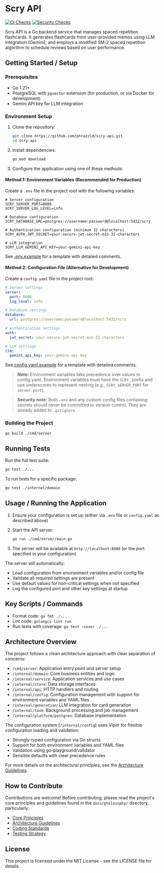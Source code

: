 # Scry API

[![CI Checks](https://github.com/phrazzld/scry-api/actions/workflows/ci.yml/badge.svg)](https://github.com/phrazzld/scry-api/actions/workflows/ci.yml)
[![Security Checks](https://github.com/phrazzld/scry-api/actions/workflows/security.yml/badge.svg)](https://github.com/phrazzld/scry-api/actions/workflows/security.yml)

Scry API is a Go backend service that manages spaced repetition flashcards. It generates flashcards from user-provided memos using LLM integration (Gemini), and employs a modified SM-2 spaced repetition algorithm to schedule reviews based on user performance.

## Getting Started / Setup

### Prerequisites
- Go 1.21+ 
- PostgreSQL with `pgvector` extension (for production, or via Docker for development)
- Gemini API key for LLM integration

### Environment Setup
1. Clone the repository:
   ```bash
   git clone https://github.com/phrazzld/scry-api.git
   cd scry-api
   ```

2. Install dependencies:
   ```bash
   go mod download
   ```

3. Configure the application using one of these methods:

#### Method 1: Environment Variables (Recommended for Production)
Create a `.env` file in the project root with the following variables:
   ```
   # Server configuration
   SCRY_SERVER_PORT=8080
   SCRY_SERVER_LOG_LEVEL=info
   
   # Database configuration
   SCRY_DATABASE_URL=postgres://username:password@localhost:5432/scry
   
   # Authentication configuration (minimum 32 characters)
   SCRY_AUTH_JWT_SECRET=your-secure-jwt-secret-min-32-characters
   
   # LLM integration
   SCRY_LLM_GEMINI_API_KEY=your-gemini-api-key
   ```

   See [.env.example](.env.example) for a template with detailed comments.

#### Method 2: Configuration File (Alternative for Development)
Create a `config.yaml` file in the project root:
   ```yaml
   # Server settings
   server:
     port: 8080
     log_level: info
   
   # Database settings
   database:
     url: postgres://username:password@localhost:5432/scry
   
   # Authentication settings
   auth:
     jwt_secret: your-secure-jwt-secret-min-32-characters
   
   # LLM settings
   llm:
     gemini_api_key: your-gemini-api-key
   ```

   See [config.yaml.example](config.yaml.example) for a template with detailed comments.

> **Note:** Environment variables take precedence over values in config.yaml. Environment variables must have the `SCRY_` prefix and use underscores to represent nesting (e.g., `SCRY_SERVER_PORT` for `server.port`).
   
> **Security note:** Both `.env` and any custom config files containing secrets should never be committed to version control. They are already added to `.gitignore`.

### Building the Project
```bash
go build ./cmd/server
```

## Running Tests
Run the full test suite:
```bash
go test ./...
```

To run tests for a specific package:
```bash
go test ./internal/domain
```

## Usage / Running the Application
1. Ensure your configuration is set up (either via `.env` file or `config.yaml` as described above)

2. Start the API server:
   ```bash
   go run ./cmd/server/main.go
   ```

3. The server will be available at `http://localhost:8080` (or the port specified in your configuration)

The server will automatically:
- Load configuration from environment variables and/or config file
- Validate all required settings are present
- Use default values for non-critical settings when not specified
- Log the configured port and other key settings at startup

## Key Scripts / Commands
- Format code: `go fmt ./...`
- Lint code: `golangci-lint run`
- Run tests with coverage: `go test -cover ./...`

## Architecture Overview
The project follows a clean architecture approach with clear separation of concerns:

- `/cmd/server`: Application entry point and server setup
- `/internal/domain`: Core business entities and logic
- `/internal/service`: Application services and use cases
- `/internal/store`: Data storage interfaces
- `/internal/api`: HTTP handlers and routing
- `/internal/config`: Configuration management with support for environment variables and YAML files
- `/internal/generation`: LLM integration for card generation
- `/internal/task`: Background processing and job management
- `/internal/platform/postgres`: Database implementation

The configuration system (`/internal/config`) uses Viper for flexible configuration loading and validation:
- Strongly-typed configuration via Go structs
- Support for both environment variables and YAML files
- Validation using go-playground/validator
- Sensible defaults with clear precedence rules

For more details on the architectural principles, see the [Architecture Guidelines](docs/philosophy/ARCHITECTURE_GUIDELINES.md).

## How to Contribute
Contributions are welcome! Before contributing, please read the project's core principles and guidelines found in the `docs/philosophy/` directory, particularly:

- [Core Principles](docs/philosophy/CORE_PRINCIPLES.md)
- [Architecture Guidelines](docs/philosophy/ARCHITECTURE_GUIDELINES.md)
- [Coding Standards](docs/philosophy/CODING_STANDARDS.md)
- [Testing Strategy](docs/philosophy/TESTING_STRATEGY.md)

## License
This project is licensed under the MIT License - see the LICENSE file for details.
